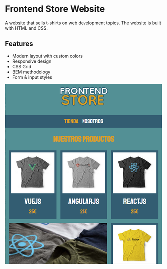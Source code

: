 # Frontend Store Website

A website that sells t-shirts on web development topics. The website is built with HTML and CSS.

## Features

- Modern layout with custom colors
- Responsive design
- CSS Grid
- BEM methodology
- Form & input styles

<img src="src/img/screen.png"  />
